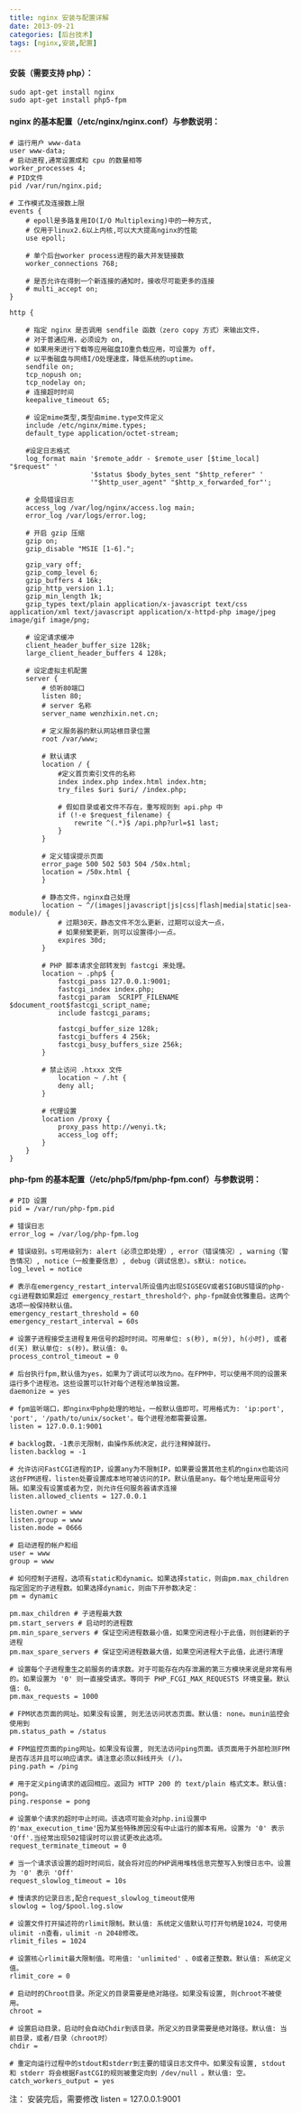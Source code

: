 ```yaml
---
title: nginx 安装与配置详解
date: 2013-09-21
categories: [后台技术]
tags: [nginx,安装,配置]
---
```


#### 安装（需要支持 php）：

    sudo apt-get install nginx
    sudo apt-get install php5-fpm

#### nginx 的基本配置（/etc/nginx/nginx.conf）与参数说明：

    # 运行用户 www-data
    user www-data;
    # 启动进程,通常设置成和 cpu 的数量相等
    worker_processes 4;
    # PID文件
    pid /var/run/nginx.pid;

    # 工作模式及连接数上限
    events {
        # epoll是多路复用IO(I/O Multiplexing)中的一种方式,
        # 仅用于linux2.6以上内核,可以大大提高nginx的性能
        use epoll;

        # 单个后台worker process进程的最大并发链接数
        worker_connections 768;

        # 是否允许在得到一个新连接的通知时，接收尽可能更多的连接
        # multi_accept on;
    }

    http {

        # 指定 nginx 是否调用 sendfile 函数（zero copy 方式）来输出文件，
        # 对于普通应用，必须设为 on,
        # 如果用来进行下载等应用磁盘IO重负载应用，可设置为 off，
        # 以平衡磁盘与网络I/O处理速度，降低系统的uptime。
        sendfile on;
        tcp_nopush on;
        tcp_nodelay on;
        # 连接超时时间
        keepalive_timeout 65;

        # 设定mime类型,类型由mime.type文件定义
        include /etc/nginx/mime.types;
        default_type application/octet-stream;

        #设定日志格式
        log_format main '$remote_addr - $remote_user [$time_local] "$request" '
                        '$status $body_bytes_sent "$http_referer" '
                        '"$http_user_agent" "$http_x_forwarded_for"';

        # 全局错误日志
        access_log /var/log/nginx/access.log main;
        error_log /var/logs/error.log;

        # 开启 gzip 压缩
        gzip on;
        gzip_disable "MSIE [1-6].";

        gzip_vary off;
        gzip_comp_level 6;
        gzip_buffers 4 16k;
        gzip_http_version 1.1;
        gzip_min_length 1k;
        gzip_types text/plain application/x-javascript text/css application/xml text/javascript application/x-httpd-php image/jpeg image/gif image/png;

        # 设定请求缓冲
        client_header_buffer_size 128k;
        large_client_header_buffers 4 128k;

        # 设定虚拟主机配置
        server {
            # 侦听80端口
            listen 80;
            # server 名称
            server_name wenzhixin.net.cn;

            # 定义服务器的默认网站根目录位置
            root /var/www;

            # 默认请求
            location / {
                #定义首页索引文件的名称
                index index.php index.html index.htm;
                try_files $uri $uri/ /index.php;

                # 假如目录或者文件不存在，重写规则到 api.php 中
                if (!-e $request_filename) {
                    rewrite ^(.*)$ /api.php?url=$1 last;
                }
            }

            # 定义错误提示页面
            error_page 500 502 503 504 /50x.html;
            location = /50x.html {
            }

            # 静态文件，nginx自己处理
            location ~ ^/(images|javascript|js|css|flash|media|static|sea-module)/ {
                # 过期30天，静态文件不怎么更新，过期可以设大一点，
                # 如果频繁更新，则可以设置得小一点。
                expires 30d;
            }

            # PHP 脚本请求全部转发到 fastcgi 来处理。
            location ~ .php$ {
                fastcgi_pass 127.0.0.1:9001;
                fastcgi_index index.php;
                fastcgi_param  SCRIPT_FILENAME $document_root$fastcgi_script_name;
                include fastcgi_params;

                fastcgi_buffer_size 128k;
                fastcgi_buffers 4 256k;
                fastcgi_busy_buffers_size 256k;
            }

            # 禁止访问 .htxxx 文件
                location ~ /.ht {
                deny all;
            }

            # 代理设置
            location /proxy {
                proxy_pass http://wenyi.tk;
                access_log off;
            }
        }
    }

#### php-fpm 的基本配置（/etc/php5/fpm/php-fpm.conf）与参数说明：

	# PID 设置
	pid = /var/run/php-fpm.pid

	# 错误日志
	error_log = /var/log/php-fpm.log

	# 错误级别。s可用级别为: alert（必须立即处理）, error（错误情况）, warning（警告情况）, notice（一般重要信息）, debug（调试信息）。s默认: notice。
	log_level = notice

	# 表示在emergency_restart_interval所设值内出现SIGSEGV或者SIGBUS错误的php-cgi进程数如果超过 emergency_restart_threshold个，php-fpm就会优雅重启。这两个选项一般保持默认值。
	emergency_restart_threshold = 60
	emergency_restart_interval = 60s

	# 设置子进程接受主进程复用信号的超时时间。可用单位: s(秒), m(分), h(小时), 或者 d(天) 默认单位: s(秒)。默认值: 0。
	process_control_timeout = 0

	# 后台执行fpm,默认值为yes，如果为了调试可以改为no。在FPM中，可以使用不同的设置来运行多个进程池。这些设置可以针对每个进程池单独设置。
	daemonize = yes

	# fpm监听端口，即nginx中php处理的地址，一般默认值即可。可用格式为: 'ip:port', 'port', '/path/to/unix/socket'。每个进程池都需要设置。
	listen = 127.0.0.1:9001

	# backlog数，-1表示无限制，由操作系统决定，此行注释掉就行。
	listen.backlog = -1

	# 允许访问FastCGI进程的IP，设置any为不限制IP，如果要设置其他主机的nginx也能访问这台FPM进程，listen处要设置成本地可被访问的IP。默认值是any。每个地址是用逗号分隔。如果没有设置或者为空，则允许任何服务器请求连接
	listen.allowed_clients = 127.0.0.1

	listen.owner = www
	listen.group = www
	listen.mode = 0666

	# 启动进程的帐户和组
	user = www
	group = www

	# 如何控制子进程，选项有static和dynamic。如果选择static，则由pm.max_children指定固定的子进程数。如果选择dynamic，则由下开参数决定：
	pm = dynamic

	pm.max_children # 子进程最大数
	pm.start_servers # 启动时的进程数
	pm.min_spare_servers # 保证空闲进程数最小值，如果空闲进程小于此值，则创建新的子进程
	pm.max_spare_servers # 保证空闲进程数最大值，如果空闲进程大于此值，此进行清理

	# 设置每个子进程重生之前服务的请求数。对于可能存在内存泄漏的第三方模块来说是非常有用的。如果设置为 '0' 则一直接受请求。等同于 PHP_FCGI_MAX_REQUESTS 环境变量。默认值: 0。
	pm.max_requests = 1000

	# FPM状态页面的网址。如果没有设置, 则无法访问状态页面。默认值: none。munin监控会使用到
	pm.status_path = /status

	# FPM监控页面的ping网址。如果没有设置, 则无法访问ping页面。该页面用于外部检测FPM是否存活并且可以响应请求。请注意必须以斜线开头 (/)。
	ping.path = /ping

	# 用于定义ping请求的返回相应。返回为 HTTP 200 的 text/plain 格式文本。默认值: pong。
	ping.response = pong

	# 设置单个请求的超时中止时间。该选项可能会对php.ini设置中的'max_execution_time'因为某些特殊原因没有中止运行的脚本有用。设置为 '0' 表示 'Off'.当经常出现502错误时可以尝试更改此选项。
	request_terminate_timeout = 0

	# 当一个请求该设置的超时时间后，就会将对应的PHP调用堆栈信息完整写入到慢日志中。设置为 '0' 表示 'Off'
	request_slowlog_timeout = 10s

	# 慢请求的记录日志,配合request_slowlog_timeout使用
	slowlog = log/$pool.log.slow

	# 设置文件打开描述符的rlimit限制。默认值: 系统定义值默认可打开句柄是1024，可使用 ulimit -n查看，ulimit -n 2048修改。
	rlimit_files = 1024

	# 设置核心rlimit最大限制值。可用值: 'unlimited' 、0或者正整数。默认值: 系统定义值。
	rlimit_core = 0

	# 启动时的Chroot目录。所定义的目录需要是绝对路径。如果没有设置, 则chroot不被使用。
	chroot =

	# 设置启动目录，启动时会自动Chdir到该目录。所定义的目录需要是绝对路径。默认值: 当前目录，或者/目录（chroot时）
	chdir =

	# 重定向运行过程中的stdout和stderr到主要的错误日志文件中。如果没有设置, stdout 和 stderr 将会根据FastCGI的规则被重定向到 /dev/null 。默认值: 空。
	catch_workers_output = yes

注：
安装完后，需要修改 listen = 127.0.0.1:9001
